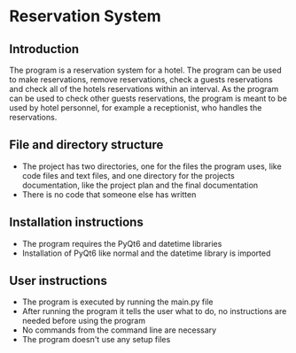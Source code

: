 # Reservation System

## Introduction

The program is a reservation system for a hotel. The program can be used to make reservations, remove reservations, 
check a guests reservations and check all of the hotels reservations within an interval. As the program can be used
to check other guests reservations, the program is meant to be used by hotel personnel, for example a receptionist, 
who handles the reservations. 

## File and directory structure

  - The project has two directories, one for the files the program uses, like code files and text files, and one
    directory for the projects documentation, like the project plan and the final documentation
  - There is no code that someone else has written

## Installation instructions

  - The program requires the PyQt6 and datetime libraries
  - Installation of PyQt6 like normal and the datetime library is imported

## User instructions

  - The program is executed by running the main.py file
  - After running the program it tells the user what to do, no instructions are needed before using the program
  - No commands from the command line are necessary
  - The program doesn't use any setup files

